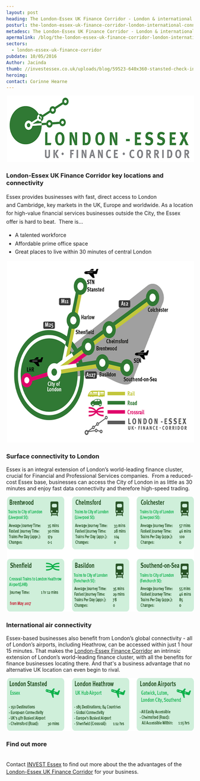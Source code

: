 ```yaml
---
layout: post
heading: The London-Essex UK Finance Corridor - London & international connectivity advantages
posturl: the-london-essex-uk-finance-corridor-london-international-connectivity-advantages
metadesc: The London-Essex UK Finance Corridor - London & international connectivity advantages. London-Essex UK Finance Corridor key locations and connectivity.
apermalink: /blog/the-london-essex-uk-finance-corridor-london-international-connectivity-advantages
sectors:
  - london-essex-uk-finance-corridor 
pubdate: 10/05/2016
Author: Jacinda
thumb: //investessex.co.uk/uploads/blog/59523-640x360-stansted-check-in-passengers_mini.jpg
heroimg: 
contact: Corinne Hearne
---
```

<p><img alt='London Essex UK Finance Corridor' src='../uploads/blog/LEFC_Icon_V2.0-META_RGB_600px_.jpg' style='width: 600px; height: 179px; margin-left: 2px; margin-right: 2px;'/></p><h3>London-Essex UK Finance Corridor key locations and connectivity</h3><p>Essex provides businesses with <span style='line-height: 1.6;'>fast, direct access to <span style='line-height: 1.6;'>London and </span><span style='line-height: 1.6;'>Cambridge, k<span style='line-height: 1.6;'>ey markets in the UK, <span style='line-height: 1.6;'>Europe and w<span style='line-height: 1.6;'>orldwide. </span></span></span></span></span><span style='line-height: 1.6;'>As a location for high-value financial services businesses outside the City, the Essex offer is hard to beat.  There is... </span></p><ul><li><span style='line-height: 1.6;'>A talented workforce</span></li><li><span style='line-height: 1.6;'>Affordable prime office space </span></li><li><span style='line-height: 1.6;'>Great places</span><strong style='line-height: 1.6;'> </strong><span style='line-height: 1.6;'>to live within 30 minutes of central London</span></li></ul><p><img alt='London-Essex UK Finance Corridor' src='../uploads/blog/London-Essex-Finance-Corridor_GREENS_RGB.jpg' style='width: 650px; height: 490px; margin-left: 2px; margin-right: 2px;'/></p><h3><span style='line-height: 1.2;'>Surface connectivity to London</span></h3><p>Essex is an integral extension of London’s world-leading finance cluster, crucial for Financial and Professional Services companies.  From a reduced-cost Essex base, businesses can access the City of London in as little as 30 minutes and enjoy fast data connectivity and therefore high-speed trading. </p><p><img alt='Surface connectivity to London' src='../uploads/blog/Train_Times_657px_72dpi.jpg' style='width: 675px; height: 310px; margin-left: 2px; margin-right: 2px;'/></p><h3>International air connectivity</h3><p>Essex-based businesses also benefit from London’s global connectivity - all of London’s airports, including Heathrow, can be accessed within just 1 hour 15 minutes. That makes the <a href='../sectors/london-essex-uk-finance-corridor' target='_blank'>London-Essex Finance Corridor</a> an intrinsic extension of London’s world-leading finance cluster, with all the benefits for finance businesses locating there. And that's a business advantage that no alternative UK location can even begin to rival.</p><p><img alt='International air connectivity' src='../uploads/blog/Airports_675px_72dpi.jpg' style='width: 675px; height: 143px; margin-left: 2px; margin-right: 2px;'/></p><h3>Find out more</h3><div><br/><span style='line-height: 1.6;'>Contact </span><a href='http://www.investessex.co.uk/' style='line-height: 1.6;' target='_blank'>INVEST Essex</a><span style='line-height: 1.6;'> to find out more about the </span>the advantages of the <a href='../sectors/london-essex-uk-finance-corridor' target='_blank'>London-Essex UK Finance Corridor</a> for your business.</div>
